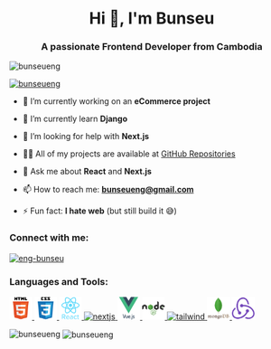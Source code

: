 <h1 align="center">Hi 👋, I'm Bunseu</h1>
<h3 align="center">A passionate Frontend Developer from Cambodia</h3>

<p align="left"> <img src="https://komarev.com/ghpvc/?username=bunseueng&label=Profile%20views&color=0e75b6&style=flat" alt="bunseueng" /> </p>

<p align="left"> <a href="https://github.com/ryo-ma/github-profile-trophy"><img src="https://github-profile-trophy.vercel.app/?username=bunseueng" alt="bunseueng" /></a> </p>

- 🔭 I’m currently working on an **eCommerce project**

- 🌱 I’m currently learn **Django**

- 🤝 I’m looking for help with **Next.js**

- 👨‍💻 All of my projects are available at [GitHub Repositories](https://github.com/bunseueng?tab=repositories)

- 💬 Ask me about **React** and **Next.js**

- 📫 How to reach me: **bunseueng@gmail.com**

- ⚡ Fun fact: **I hate web** (but still build it 😅)

<h3 align="left">Connect with me:</h3>
<p align="left">
<a href="https://www.linkedin.com/in/eng-bunseu-6591a8333/" target="blank">
  <img align="center" src="https://raw.githubusercontent.com/rahuldkjain/github-profile-readme-generator/master/src/images/icons/Social/linked-in-alt.svg" alt="eng-bunseu" height="30" width="40" />
</a>
</p>

<h3 align="left">Languages and Tools:</h3>
<p align="left">
  <a href="https://www.w3.org/html/" target="_blank" rel="noreferrer">
    <img src="https://raw.githubusercontent.com/devicons/devicon/master/icons/html5/html5-original-wordmark.svg" alt="html5" width="40" height="40"/>
  </a>
  <a href="https://www.w3schools.com/css/" target="_blank" rel="noreferrer">
    <img src="https://raw.githubusercontent.com/devicons/devicon/master/icons/css3/css3-original-wordmark.svg" alt="css3" width="40" height="40"/>
  </a>
  <a href="https://reactjs.org/" target="_blank" rel="noreferrer">
    <img src="https://raw.githubusercontent.com/devicons/devicon/master/icons/react/react-original-wordmark.svg" alt="react" width="40" height="40"/>
  </a>
  <a href="https://nextjs.org/" target="_blank" rel="noreferrer">
    <img src="https://cdn.worldvectorlogo.com/logos/nextjs-2.svg" alt="nextjs" width="40" height="40"/>
  </a>
  <a href="https://vuejs.org/" target="_blank" rel="noreferrer">
    <img src="https://raw.githubusercontent.com/devicons/devicon/master/icons/vuejs/vuejs-original-wordmark.svg" alt="vuejs" width="40" height="40"/>
  </a>
  <a href="https://nodejs.org" target="_blank" rel="noreferrer">
    <img src="https://raw.githubusercontent.com/devicons/devicon/master/icons/nodejs/nodejs-original-wordmark.svg" alt="nodejs" width="40" height="40"/>
  </a>
  <a href="https://tailwindcss.com/" target="_blank" rel="noreferrer">
    <img src="https://www.vectorlogo.zone/logos/tailwindcss/tailwindcss-icon.svg" alt="tailwind" width="40" height="40"/>
  </a>
  <a href="https://www.mongodb.com/" target="_blank" rel="noreferrer">
    <img src="https://raw.githubusercontent.com/devicons/devicon/master/icons/mongodb/mongodb-original-wordmark.svg" alt="mongodb" width="40" height="40"/>
  </a>
  <a href="https://redux.js.org" target="_blank" rel="noreferrer">
    <img src="https://raw.githubusercontent.com/devicons/devicon/master/icons/redux/redux-original.svg" alt="redux" width="40" height="40"/>
  </a>
</p>

<p><img align="left" src="https://github-readme-stats.vercel.app/api/top-langs?username=bunseueng&show_icons=true&locale=en&layout=compact" alt="bunseueng" /></p>

<p>&nbsp;<img align="center" src="https://github-readme-stats.vercel.app/api?username=bunseueng&show_icons=true&locale=en" alt="bunseueng" /></p>
